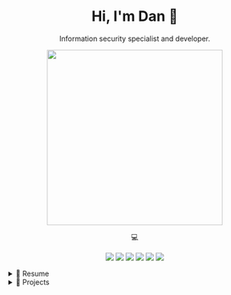 <h1 align='center'>
  Hi, I'm Dan 👋
</h1>

<p align='center'>
  Information security specialist and developer.
</p>

<p align='center'>
  <a href="#"><img src="https://github-readme-stats.vercel.app/api?username=dan-koller&show_icons=true&theme=github_dark" width="350"></a>
</p>

<p align='center'>
    💻<br/><br/>
    <img src="https://img.shields.io/badge/macOS-%23000000.svg?&style=for-the-badge&logo=apple&logoColor=white" />
    <img src="https://img.shields.io/badge/Windows-0078D6?style=for-the-badge&logo=windows&logoColor=white" />
    <img src="https://img.shields.io/badge/python-3670A0?style=for-the-badge&logo=python&logoColor=white" />
    <img src="https://img.shields.io/badge/docker-2496ED?style=for-the-badge&logo=docker&logoColor=white" />
    <!-- <img src="https://img.shields.io/badge/c%23-%23239120.svg?style=for-the-badge&logo=csharp&logoColor=white" /> -->
    <img src="https://img.shields.io/badge/Bash-4EAA25?style=for-the-badge&logo=gnu-bash&logoColor=white" />
    <img src="https://img.shields.io/badge/MSSQL-CC2927?style=for-the-badge&logo=microsoft-sql-server&logoColor=white" />
    <!-- <img src="https://img.shields.io/badge/MySQL-005C84?style=for-the-badge&logo=mysql&logoColor=white" /> -->
</p>

<!-- Overview -->
<details>

## Overview

<p align="center">I work in the field of information security since 2020 and mainly focus on the following areas:</p>

<p align="center">
<img src="https://img.shields.io/badge/ISMS-000000?logo=security&logoColor=white" />
<img src="https://img.shields.io/badge/Incident%20Response-000000?logo=security&logoColor=white" />
<img src="https://img.shields.io/badge/Awareness-000000?logo=security&logoColor=white" />
<img src="https://img.shields.io/badge/OSINT-000000?logo=security&logoColor=white" />

</p>

<!-- Resume about work -->
<summary>📃 Resume</summary>

| Name                                                                  | A short summary                                                                                                                                                        | Examples                                                                                                                                                                                                                                                                                                            |
| --------------------------------------------------------------------- | ---------------------------------------------------------------------------------------------------------------------------------------------------------------------- | ------------------------------------------------------------------------------------------------------------------------------------------------------------------------------------------------------------------------------------------------------------------------------------------------------------------- |
| [ISMS](https://en.wikipedia.org/wiki/Information_security_management) | An Information Security Management System is the collection of policies and procedures used to manage all aspects of an organization's information security processes. | [ISO 27001](https://en.wikipedia.org/wiki/ISO/IEC_27001), [NIST SP 800-53](https://nvlpubs.nist.gov/nistpubs/SpecialPublications/NIST.SP.800-53r5.pdf), [BSI IT-Grundschutz](https://www.bsi.bund.de/DE/Themen/Unternehmen-und-Organisationen/Standards-und-Zertifizierung/IT-Grundschutz/it-grundschutz_node.html) |
| [Incident Response](https://en.wikipedia.org/wiki/Incident_response)  | The process of responding to any kind of security incident in a timely manner to limit or prevent damage.                                                              | Data breaches, malware infections, etc.                                                                                                                                                                                                                                                                             |
| [Awareness](https://en.wikipedia.org/wiki/Security_awareness)         | The process of educating members of an organization regarding the protection of physical or digital information assets.                                                | (Spear-)Phishing, social engineering, etc.                                                                                                                                                                                                                                                                          |
| [OSINT](https://en.wikipedia.org/wiki/Open-source_intelligence)       | The collection and analysis of information that is gathered from public or open sources.                                                                               | [Shodan](https://www.shodan.io/), [Censys](https://censys.io/), [Google Dorks](https://www.exploit-db.com/google-hacking-database), [Maltego](https://www.maltego.com/), etc.                                                                                                                                       |

</details>

<!-- Projects -->
<details>
  <summary>🔨 Projects</summary>
  
  <p align="center">You can find a selection of programming related projects I have worked on below:</p>

| Name                                                         | A short summary                                                         | Stars                                                                              | Technology                                                                          |
| ------------------------------------------------------------ | ----------------------------------------------------------------------- | ---------------------------------------------------------------------------------- | ----------------------------------------------------------------------------------- |
| [NetScan](https://github.com/dan-koller/netscan)             | Port scanning tool for network analysis and security assessment.        | ![GitHub Repo stars](https://img.shields.io/github/stars/dan-koller/netscan)       | ![.NET](https://img.shields.io/badge/8.0-512BD4?logo=.net&logoColor=white)          |
| [WinVPN](https://github.com/dan-koller/winvpn)               | VPN desktop application for Windows that uses the services of VPNBook.  | ![GitHub Repo stars](https://img.shields.io/github/stars/dan-koller/winvpn)        | ![.NET](https://img.shields.io/badge/8.0-512BD4?logo=.net&logoColor=white)          |
| [SQLite Viewer](https://github.com/dan-koller/sqlite-viewer) | A simple cross-platform desktop app to query and edit SQLite databases. | ![GitHub Repo stars](https://img.shields.io/github/stars/dan-koller/sqlite-viewer) | ![Java](https://img.shields.io/badge/Java%2011-007396?logo=openjdk&logoColor=white) |

</details>
